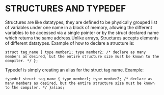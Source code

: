 # STRUCTURES AND TYPEDEF

Structures are like datatypes, they are defined to be physically grouped list of variables under one name in a block of memory, allowing the different variables to be accessed via a single pointer or by the struct declared name which returns the same address.Unlike arrays, Structures accepts elements of different datatypes.
Example of how to declare a structure is:
 
`struct tag_name {
   type member1;
   type member2;
   /* declare as many members as desired, but the entire structure size must be known to the compiler. */
};`

Typedef is simply creating an alias for the struct tag name. Example:

`typedef struct tag_name {
   type member1;
   type member2;
   /* declare as many members as desired, but the entire structure size must be known to the compiler. */
}alias;
`
